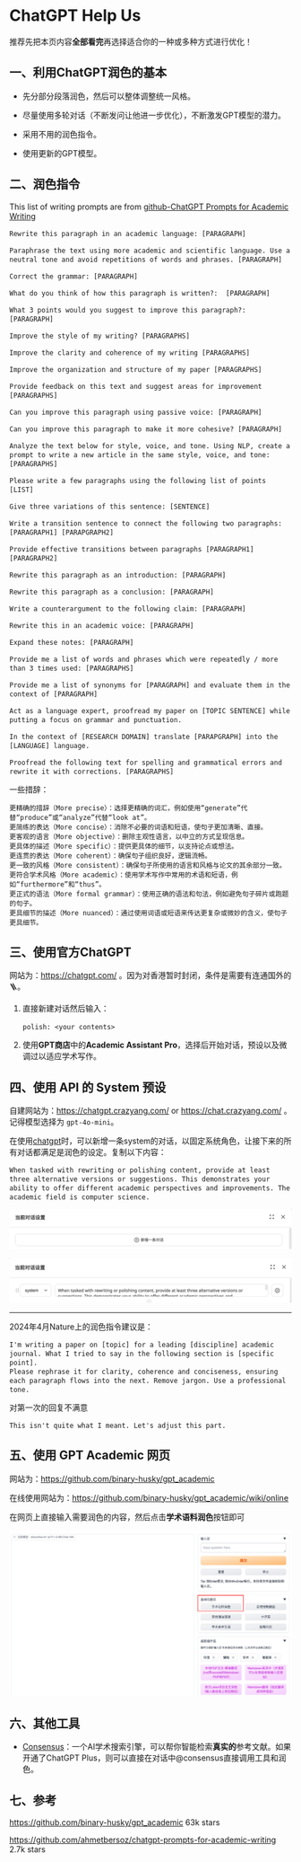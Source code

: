 # ChatGPT Help Us

推荐先把本页内容**全部看完**再选择适合你的一种或多种方式进行优化！



## 一、利用ChatGPT润色的基本

- 先分部分段落润色，然后可以整体调整统一风格。

- 尽量使用多轮对话（不断发问让他进一步优化），不断激发GPT模型的潜力。

- 采用不用的润色指令。

- 使用更新的GPT模型。

  

## 二、润色指令

This list of writing prompts are from [github-ChatGPT Prompts for Academic Writing](https://github.com/ahmetbersoz/chatgpt-prompts-for-academic-writing)

```
Rewrite this paragraph in an academic language: [PARAGRAPH]
```

```
Paraphrase the text using more academic and scientific language. Use a neutral tone and avoid repetitions of words and phrases. [PARAGRAPH]
```

```
Correct the grammar: [PARAGRAPH]
```

```
What do you think of how this paragraph is written?:  [PARAGRAPH]
```

```
What 3 points would you suggest to improve this paragraph?: [PARAGRAPH]
```

```
Improve the style of my writing? [PARAGRAPHS]
```

```
Improve the clarity and coherence of my writing [PARAGRAPHS]
```

```
Improve the organization and structure of my paper [PARAGRAPHS]
```

```
Provide feedback on this text and suggest areas for improvement [PARAGRAPHS]
```

```
Can you improve this paragraph using passive voice: [PARAGRAPH]
```

```
Can you improve this paragraph to make it more cohesive? [PARAGRAPH]
```

```
Analyze the text below for style, voice, and tone. Using NLP, create a prompt to write a new article in the same style, voice, and tone: [PARAGRAPHS]
```

```
Please write a few paragraphs using the following list of points [LIST] 
```

```
Give three variations of this sentence: [SENTENCE] 
```

```
Write a transition sentence to connect the following two paragraphs: [PARAGRAPH1] [PARAPGRAPH2]
```

```
Provide effective transitions between paragraphs [PARAGRAPH1] [PARAGRAPH2]
```

```
Rewrite this paragraph as an introduction: [PARAGRAPH]
```

```
Rewrite this paragraph as a conclusion: [PARAGRAPH]
```

```
Write a counterargument to the following claim: [PARAGRAPH]
```

```
Rewrite this in an academic voice: [PARAGRAPH]
```

```
Expand these notes: [PARAGRAPH]
```

```
Provide me a list of words and phrases which were repeatedly / more than 3 times used: [PARAGRAPHS]
```

```
Provide me a list of synonyms for [PARAGRAPH] and evaluate them in the context of [PARAGRAPH]
```

```
Act as a language expert, proofread my paper on [TOPIC SENTENCE] while putting a focus on grammar and punctuation.
```

```
In the context of [RESEARCH DOMAIN] translate [PARAPGRAPH] into the [LANGUAGE] language.
```

```
Proofread the following text for spelling and grammatical errors and rewrite it with corrections. [PARAGRAPHS] 
```



一些措辞：

```
更精确的措辞（More precise）：选择更精确的词汇，例如使用“generate”代替“produce”或“analyze”代替“look at”。
更简练的表达（More concise）：消除不必要的词语和短语，使句子更加清晰、直接。
更客观的语言（More objective）：删除主观性语言，以中立的方式呈现信息。
更具体的描述（More specific）：提供更具体的细节，以支持论点或想法。
更连贯的表达（More coherent）：确保句子组织良好，逻辑流畅。
更一致的风格（More consistent）：确保句子所使用的语言和风格与论文的其余部分一致。
更符合学术风格（More academic）：使用学术写作中常用的术语和短语，例如“furthermore”和“thus”。
更正式的语法（More formal grammar）：使用正确的语法和句法，例如避免句子碎片或跑题的句子。
更具细节的描述（More nuanced）：通过使用词语或短语来传达更复杂或微妙的含义，使句子更具细节。
```



## 三、使用官方ChatGPT

网站为：https://chatgpt.com/ 。因为对香港暂时封闭，条件是需要有连通国外的🪜。

1. 直接新建对话然后输入：

   `polish: <your contents>`

2. 使用**GPT商店**中的**Academic Assistant Pro**，选择后开始对话，预设以及微调过以适应学术写作。

   

## 四、使用 API 的 System 预设

自建网站为：https://chatgpt.crazyang.com/ or https://chat.crazyang.com/ 。记得模型选择为 `gpt-4o-mini`。



在使用<u>chatgpt</u>时，可以新增一条system的对话，以固定系统角色，让接下来的所有对话都满足是润色的设定。复制以下内容：

```
When tasked with rewriting or polishing content, provide at least three alternative versions or suggestions. This demonstrates your ability to offer different academic perspectives and improvements. The academic field is computer science.
```



![image-20240823010923024](https://raw.githubusercontent.com/yzy1996/Image-Hosting/master/202408230109366.png)

![image-20240823010958941](https://raw.githubusercontent.com/yzy1996/Image-Hosting/master/202408230110199.png)

---

2024年4月Nature上的润色指令建议是：

```
I'm writing a paper on [topic] for a leading [discipline] academic journal. What I tried to say in the following section is [specific point].
Please rephrase it for clarity, coherence and conciseness, ensuring each paragraph flows into the next. Remove jargon. Use a professional tone.
```

对第一次的回复不满意

```
This isn't quite what I meant. Let's adjust this part.
```



## 五、使用 GPT Academic 网页

网站为：https://github.com/binary-husky/gpt_academic

在线使用网站为：https://github.com/binary-husky/gpt_academic/wiki/online

在网页上直接输入需要润色的内容，然后点击**学术语料润色**按钮即可

![image-20240823013203886](https://raw.githubusercontent.com/yzy1996/Image-Hosting/master/202408230132463.png)



## 六、其他工具

- [Consensus](https://consensus.app/)：一个AI学术搜索引擎，可以帮你智能检索**真实的**参考文献。如果开通了ChatGPT Plus，则可以直接在对话中@consensus直接调用工具和润色。



## 七、参考

https://github.com/binary-husky/gpt_academic 63k stars

https://github.com/ahmetbersoz/chatgpt-prompts-for-academic-writing 2.7k stars